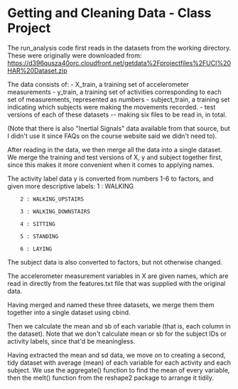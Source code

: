 Getting and Cleaning Data - Class Project
==========================================

The run_analysis code first reads in the datasets from the working directory. These were originally were downloaded from: 
	https://d396qusza40orc.cloudfront.net/getdata%2Fprojectfiles%2FUCI%20HAR%20Dataset.zip

The data consists of:
	- X_train, a training set of accelerometer measurements
	- y_train, a training set of activities corresponding to each set of measurements, represented as numbers
	- subject_train, a training set indicating which subjects were making the movements recorded.
	- test versions of each of these datasets -- making six files to be read in, in total.

(Note that there is also "Inertial Signals" data available from that source, but I didn't use it since FAQs on the course website said we didn't need to).

After reading in the data, we then merge all the data into a single dataset. We merge the training and test versions of X, y and subject together first, since this makes it more convenient when it comes to applying names.

The activity label data y is converted from numbers 1-6 to factors, and given more descriptive labels:
		1 : WALKING

		2 : WALKING_UPSTAIRS

		3 : WALKING_DOWNSTAIRS

		4 : SITTING

		5 : STANDING

		6 : LAYING
	
	
The subject data is also converted to factors, but not otherwise changed.

The accelerometer measurement variables in X are given names, which are read in directly from the features.txt file that was supplied with the original data.

Having merged and named these three datasets, we merge them them together into a single dataset using cbind.

Then we calculate the mean and sb of each variable (that is, each column in the dataset). Note that we don't calculate mean or sb for the subject IDs or activity labels, since that'd be meaningless.

Having extracted the mean and sd data, we move on to creating a second, tidy dataset with average (mean) of each variable for each activity and each subject. We use the aggregate() function to find the mean of every variable, then the melt() function from the reshape2 package to arrange it tidily.





